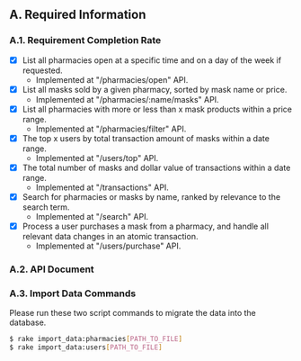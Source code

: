 ## A. Required Information
### A.1. Requirement Completion Rate
- [X] List all pharmacies open at a specific time and on a day of the week if requested.
  - Implemented at "/pharmacies/open" API.
- [x] List all masks sold by a given pharmacy, sorted by mask name or price.
  - Implemented at "/pharmacies/:name/masks" API.
- [x] List all pharmacies with more or less than x mask products within a price range.
  - Implemented at "/pharmacies/filter" API.
- [x] The top x users by total transaction amount of masks within a date range.
  - Implemented at "/users/top" API.
- [x] The total number of masks and dollar value of transactions within a date range.
  - Implemented at "/transactions" API.
- [x] Search for pharmacies or masks by name, ranked by relevance to the search term.
  - Implemented at "/search" API.
- [x] Process a user purchases a mask from a pharmacy, and handle all relevant data changes in an atomic transaction.
  - Implemented at "/users/purchase" API.
### A.2. API Document

### A.3. Import Data Commands
Please run these two script commands to migrate the data into the database.

```bash
$ rake import_data:pharmacies[PATH_TO_FILE]
$ rake import_data:users[PATH_TO_FILE]
```
